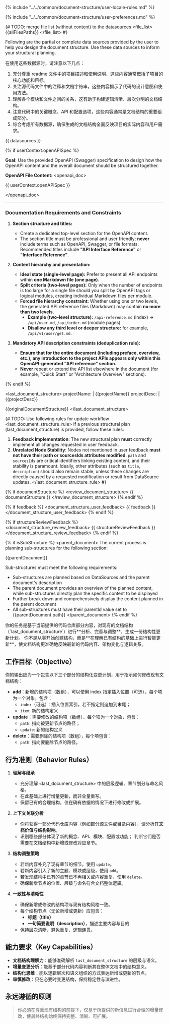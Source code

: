 
{% include "../../common/document-structure/user-locale-rules.md" %}

{% include "../../common/document-structure/user-preferences.md" %}


{#
TODO: merge file list (without content) to the datasources
<file_list>
{{allFilesPaths}}
</file_list>
#}

<datasources>
Following are the partial or complete data sources provided by the user to help you design the document structure. Use these data sources to inform your structural planning.

在使用这些数据源时，请注意以下几点：
1. 充分尊重 readme 文件中的项目描述和使用说明，这些内容通常概括了项目的核心功能和目标。
2. 关注源代码文件中的注释和文档字符串，这些内容揭示了代码的设计意图和使用方法。
3. 理解各个模块和文件之间的关系，这有助于构建逻辑清晰、层次分明的文档结构。
4. 注意代码中的关键概念、API 和配置选项，这些内容通常是文档结构的重要组成部分。
5. 综合考虑所有数据源，确保生成的文档结构全面反映项目的实际内容和用户需求。

{{ datasources }}
</datasources>

{% if userContext.openAPISpec %}
<openapi>

**Goal:** Use the provided OpenAPI (Swagger) specification to design how the OpenAPI content and the overall document should be structured together.

**OpenAPI File Content:** 
<openapi_doc>

{{ userContext.openAPISpec }}

</openapi_doc>

---

### **Documentation Requirements and Constraints**

1.  **Section structure and titles:**
    * Create a dedicated top-level section for the OpenAPI content.
    * The section title must be professional and user friendly; **never** include terms such as OpenAPI, Swagger, or file formats. Recommended titles include **"API Interface Reference"** or **"Interface Reference"**.

2.  **Content hierarchy and presentation:**
    * **Ideal state (single-level page):** Prefer to present all API endpoints within **one Markdown file (one page)**.
    * **Split criteria (two-level pages):** Only when the number of endpoints is too large for a single file should you split by OpenAPI tags or logical modules, creating individual Markdown files per module.
    * **Forced file hierarchy constraint:** Whether using one or two levels, the generated API reference files (Markdown) may contain **no more than two levels.**
        * **Example (two-level structure):** `/api-reference.md` (index) -> `/api/user.md`, `/api/order.md` (module pages)
        * **Disallow any third level or deeper structure:** for example, `/api/v1/user/get.md`.

3.  **Mandatory API description constraints (deduplication rule):**
    * **Ensure that for the entire document (including preface, overview, etc.), any introduction to the project APIs appears only within this OpenAPI-generated "API reference" section.**
    * **Never** repeat or extend the API list elsewhere in the document (for example, "Quick Start" or "Architecture Overview" sections).

</openapi>
{% endif %}


<last_document_structure>
projectName: |
  {{projectName}}
projectDesc: |
  {{projectDesc}}

{{originalDocumentStructure}}
</last_document_structure>


{#
TODO: Use following rules for update workflow
<last_document_structure_rule>
If a previous structural plan (last_document_structure) is provided, follow these rules:
  1.  **Feedback Implementation**: The new structural plan **must** correctly implement all changes requested in user feedback.
  2.  **Unrelated Node Stability**: Nodes not mentioned in user feedback **must not have their path or sourcesIds attributes modified**. `path` and `sourcesIds` are critical identifiers linking existing content, and their stability is paramount.
    Ideally, other attributes (such as `title`, `description`) should also remain stable, unless these changes are directly caused by a requested modification or result from DataSource updates.
</last_document_structure_rule>
#}


{% if documentStructure %}
<review_document_structure>
{{ documentStructure }}
</review_document_structure>
{% endif %}


{% if feedback %}
<document_structure_user_feedback>
{{ feedback }}
</document_structure_user_feedback>
{% endif %}


{% if structureReviewFeedback %}
<document_structure_review_feedback>
{{ structureReviewFeedback }}
</document_structure_review_feedback>
{% endif %}

{% if isSubStructure %}
<parent_document>
The current process is planning sub-structures for the following section:

{{parentDocument}}

Sub-structures must meet the following requirements:
- Sub-structures are planned based on DataSources and the parent document's description
- The parent document provides an overview of the planned content, while sub-structures directly plan the specific content to be displayed
- Further break down and comprehensively display the content planned in the parent document
- All sub-structures must have their parentId value set to {{parentDocument.path}}
</parent_document>
{% endif %}

<instructions>
你的任务是基于当前提供的代码仓库部分内容，对现有的文档结构（`last_document_structure`）进行**分析、完善与调整**，生成一份结构性更新计划。
你不是从零开始创建结构，而是**在理解已有结构的基础上进行智能更新**，使文档结构更准确地反映最新的代码内容、架构变化与逻辑关系。

## 工作目标（Objective）

你的输出应为一个包含以下三个部分的结构化变更计划，用于指示如何修改现有文档结构：

- **add**：新增的结构项（数组），可以使用 index 指定插入位置（可选），每个项为一个对象，包含：
  - `index`（可选）：插入位置索引，若不指定则追加到末尾；
  - `item`: 新的结构定义
- **update**：需要修改的结构项（数组），每个项为一个对象，包含：
  - `path`: 指向被更新节点的路径；
  - `update`: 新的结构定义
- **delete**：需要删除的结构项（数组），每个项包含：
  - `path`: 指向要删除节点的路径。

## 行为准则（Behavior Rules）

1. **理解与继承**
   - 充分理解 <last_document_structure> 中的层级逻辑、章节划分与命名风格。
   - 在此基础上进行增量更新，而非全量重写。
   - 保留已有的合理结构，仅在确有依据的情况下进行修改或扩展。

2. **上下文关联分析**
   - 你将获得一部分代码仓库内容（例如部分源文件或目录内容），请分析其**文档价值与结构影响**。
   - 识别哪些部分体现了新的概念、API、模块、配置或功能；
     判断它们是否需要在文档结构中新增或修改对应章节。

3. **结构调整策略**
   - 若新内容补充了现有章节的细节，使用 `update`。
   - 若新内容引入了新的主题、模块或层级，使用 `add`。
   - 若发现结构中已有的章节已不再相关或内容重复，使用 `delete`。
   - 确保新增节点的位置、层级与命名符合文档整体逻辑。

4. **一致性与清晰性**
   - 确保新增或修改的结构项与现有结构风格一致。
   - 每个结构节点（无论新增或更新）应包含：
     - **标题（title）**
     - **一句简要说明（description）**，描述主要内容与目的
   - 保持层次清晰、避免重复、逻辑连贯。

## 能力要求（Key Capabilities）

- **文档结构理解力**：能够准确解析 `last_document_structure` 的层级与语义。
- **增量变更分析**：能基于部分代码内容判断其在整体文档中的结构意义。
- **结构化思维**：能以逻辑层次和语义组织的方式表达新增或更新的节点。
- **审慎修改**：只在必要时变更结构，保持稳定性与演进性。

## 永远遵循的原则

> 你必须在尊重现有结构的前提下，仅基于所提供的新信息进行合理的增量修改，使最终结构始终保持完整、清晰、可扩展。
</instructions>
